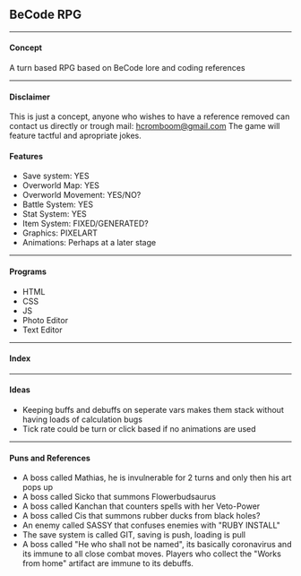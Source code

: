 ## BeCode RPG ##

___

#### Concept ####
A turn based RPG based on BeCode lore and coding references

---

#### Disclaimer ###

This is just a concept, anyone who wishes to have a reference removed can contact us directly or trough mail:
hcromboom@gmail.com
The game will feature tactful and apropriate jokes.

#### Features ####

* Save system: YES
* Overworld Map: YES
* Overworld Movement: YES/NO?
* Battle System: YES
* Stat System: YES
* Item System: FIXED/GENERATED?
* Graphics: PIXELART
* Animations: Perhaps at a later stage

---

#### Programs ####

* HTML 
* CSS
* JS
* Photo Editor
* Text Editor

---

#### Index ####

---

#### Ideas ####

* Keeping buffs and debuffs on seperate vars makes them stack without having loads of calculation bugs
* Tick rate could be turn or click based if no animations are used

---

#### Puns and References ####

* A boss called Mathias, he is invulnerable for 2 turns and only then his art pops up
* A boss called Sicko that summons Flowerbudsaurus
* A boss called Kanchan that counters spells with her Veto-Power
* A boss called Cis that summons rubber ducks from black holes?
* An enemy called SASSY that confuses enemies with "RUBY INSTALL"
* The save system is called GIT, saving is push, loading is pull
* A boss called "He who shall not be named", its basically coronavirus and its immune to all close combat moves. Players who collect the "Works from home" artifact are immune to its debuffs.
